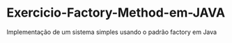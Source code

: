 # Exercicio-Factory-Method-em-JAVA
 Implementação de um sistema simples usando o padrão factory em Java
